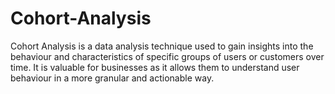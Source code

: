 # Cohort-Analysis
Cohort Analysis is a data analysis technique used to gain insights into the behaviour and characteristics of specific groups of users or customers over time. It is valuable for businesses as it allows them to understand user behaviour in a more granular and actionable way.
